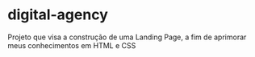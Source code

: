 # digital-agency
Projeto que visa a construção de uma Landing Page, a fim de aprimorar meus conhecimentos em HTML e CSS
